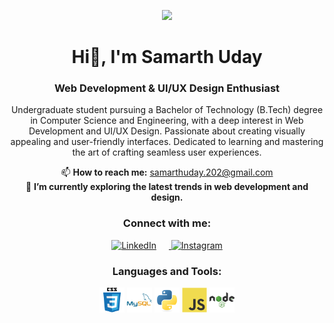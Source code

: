 <p align="center">
  <img src="https://em-content.zobj.net/source/microsoft-teams/337/waving-hand_1f44b.png" width="40px">
</p>

<h1 align="center">Hi👋, I'm Samarth Uday</h1>
<h3 align="center">Web Development & UI/UX Design Enthusiast</h3>

<p align="center">
  Undergraduate student pursuing a Bachelor of Technology (B.Tech) degree in Computer Science and Engineering, with a deep interest in Web Development and UI/UX Design. Passionate about creating visually appealing and user-friendly interfaces. Dedicated to learning and mastering the art of crafting seamless user experiences.
</p>

<p align="center">
  📫 <strong>How to reach me:</strong> <a href="mailto:samarthuday.202@gmail.com">samarthuday.202@gmail.com</a><br>
  🌱 <strong>I’m currently exploring the latest trends in web development and design.</strong>
</p>

<h3 align="center">Connect with me:</h3>
<p align="center">
  <a href="https://www.linkedin.com/in/samarth-uday/" target="_blank">
    <img src="https://upload.wikimedia.org/wikipedia/commons/0/01/LinkedIn_Logo.svg" alt="LinkedIn" width="90" style="margin-right: 20px;">
  </a>
  <a href="https://www.instagram.com/samarth_uday/" target="_blank">
    <img src="https://upload.wikimedia.org/wikipedia/commons/a/a5/Instagram_icon.png" alt="Instagram" width="30">
  </a>
</p>

<h3 align="center">Languages and Tools:</h3>
<p align="center">
  <img src="https://raw.githubusercontent.com/devicons/devicon/master/icons/css3/css3-original-wordmark.svg" alt="CSS3" width="40" height="40"/> 
  <img src="https://raw.githubusercontent.com/devicons/devicon/master/icons/mysql/mysql-original-wordmark.svg" alt="MySQL" width="40" height="40"/> 
  <img src="https://raw.githubusercontent.com/devicons/devicon/master/icons/python/python-original.svg" alt="Python" width="40" height="40"/> 
  <img src="https://raw.githubusercontent.com/devicons/devicon/master/icons/javascript/javascript-original.svg" alt="JavaScript" width="40" height="40"/>
  <img src="https://raw.githubusercontent.com/devicons/devicon/master/icons/nodejs/nodejs-original-wordmark.svg" alt="Node.js" width="40" height="40"/>
</p>
